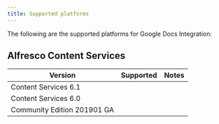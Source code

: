 ```yaml
---
title: Supported platforms
---
```


The following are the supported platforms for Google Docs Integration:

## Alfresco Content Services

| Version | Supported | Notes |
| ------- | --------- | ----- |
| Content Services 6.1 | | |
| Content Services 6.0 | | |
| Community Edition 201901 GA | |
